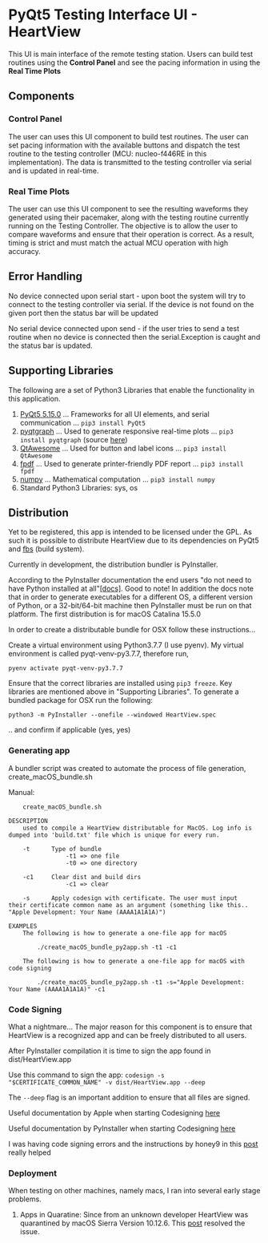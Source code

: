 # PyQt5 Testing Interface UI - HeartView

This UI is main interface of the remote testing station. Users can build test routines using the **Control Panel** and see the pacing information in using the **Real Time Plots**

## Components

### Control Panel

The user can uses this UI component to build test routines. The user can set pacing information with the available buttons and dispatch the test routine to the testing controller (MCU: nucleo-f446RE in this implementation). The data is transmitted to the testing controller via serial and is updated in real-time.

### Real Time Plots

The user can use this UI component to see the resulting waveforms they generated using their pacemaker, along with the testing routine currently running on the Testing Controller. The objective is to allow the user to compare waveforms and ensure that their operation is correct. As a result, timing is strict and must match the actual MCU operation with high accuracy. 

## Error Handling

No device connected upon serial start - upon boot the system will try to connect to the testing controller via serial. If the device is not found on the given port then the status bar will be updated

No serial device connected upon send - if the user tries to send a test routine when no device is connected then the serial.Exception is caught and the status bar is updated.

## Supporting Libraries

The following are a set of Python3 Libraries that enable the functionality in this application.

1. [PyQt5 5.15.0](https://pypi.org/project/PyQt5/)
... Frameworks for all UI elements, and serial communication
... ``pip3 install PyQt5``
2. [pyqtgraph](https://pyqtgraph.readthedocs.io/en/latest/index.html)
... Used to generate responsive real-time plots
... ``pip3 install pyqtgraph`` (source [here](https://pypi.org/project/pyqtgraph/))
3. [QtAwesome](https://pypi.org/project/QtAwesome/)
... Used for button and label icons
... ``pip3 install QtAwesome``
4. [fpdf](https://pypi.org/project/fpdf/)
... Used to generate printer-friendly PDF report
... ``pip3 install fpdf``
5. [numpy](https://pypi.org/project/numpy/)
... Mathematical computation
... ``pip3 install numpy``
6. Standard Python3 Libraries: sys, os


## Distribution

Yet to be registered, this app is intended to be licensed under the GPL. As such it is possible to distribute HeartView due to its dependencies on PyQt5 and [fbs](https://build-system.fman.io/) (build system).

Currently in development, the distribution bundler is PyInstaller.

According to the PyInstaller documentation the end users "do not need to have Python installed at all"[\[docs\]](https://readthedocs.org/projects/pyinstaller/downloads/pdf/latest/). Good to note! In addition the docs note that in order to generate executables for a different OS, a different version of Python, or a 32-bit/64-bit machine then PyInstaller must be run on that platform. The first distribution is for macOS Catalina 15.5.0

In order to create a distributable bundle for OSX follow these instructions...

Create a virtual environment using Python3.7.7 (I use pyenv). My virtual environment is called pyqt-venv-py3.7.7, therefore run, 

`pyenv activate pyqt-venv-py3.7.7`

Ensure that the correct libraries are installed using `pip3 freeze`. Key libraries are mentioned above in "Supporting Libraries". To generate a bundled package for OSX run the following: 

`python3 -m PyInstaller --onefile --windowed HeartView.spec`

.. and confirm if applicable (yes, yes)

### Generating app

A bundler script was created to automate the process of file generation, create_macOS_bundle.sh

Manual:

```NAME
    create_macOS_bundle.sh

DESCRIPTION
    used to compile a HeartView distributable for MacOS. Log info is dumped into 'build.txt' file which is unique for every run.

    -t      Type of bundle
                -t1 => one file
                -t0 => one directory
    
    -c1     Clear dist and build dirs 
                -c1 => clear
    
    -s      Apply codesign with certificate. The user must input  their certificate common name as an argument (something like this.. "Apple Development: Your Name (AAAA1A1A1A)")

EXAMPLES
    The following is how to generate a one-file app for macOS

        ./create_macOS_bundle_py2app.sh -t1 -c1 

    The following is how to generate a one-file app for macOS with code signing

        ./create_macOS_bundle_py2app.sh -t1 -s="Apple Development: Your Name (AAAA1A1A1A)" -c1 
```

### Code Signing

What a nightmare... The major reason for this component is to ensure that HeartView is a recognized app and can be freely distributed to all users.

After PyInstaller compilation it is time to sign the app found in dist/HeartView.app

Use this command to sign the app:
`codesign -s "$CERTIFICATE_COMMON_NAME" -v dist/HeartView.app --deep`

The `--deep` flag is an important addition to ensure that all files are signed.

Useful documentation by Apple when starting Codesigning [here](https://developer.apple.com/library/archive/documentation/Security/Conceptual/CodeSigningGuide/Procedures/Procedures.html)

Useful documentation by PyInstaller when starting Codesigning [here](https://github.com/pyinstaller/pyinstaller/wiki/Recipe-OSX-Code-Signing)

I was having code signing errors and the instructions by honey9 in this [post](https://developer.apple.com/forums/thread/86161?login=true) really helped


### Deployment

When testing on other machines, namely macs, I ran into several early stage problems. 

1) Apps in Quaratine: Since from an unknown developer HeartView was quarantined by macOS Sierra Version 10.12.6. This [post](https://apple.stackexchange.com/questions/181026/lsopenurlswithrole-failed-with-error-10810-cant-open-install-os-x-yosemite) resolved the issue.